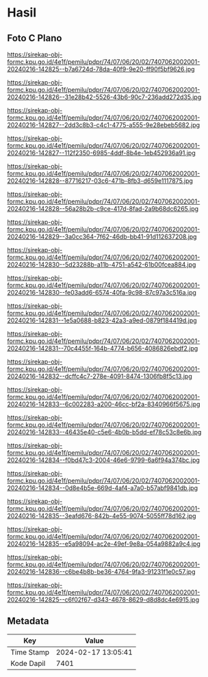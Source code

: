 # Hasil

## Foto C Plano

https://sirekap-obj-formc.kpu.go.id/4e1f/pemilu/pdpr/74/07/06/20/02/7407062002001-20240216-142825--b7a6724d-78da-40f9-9e20-ff90f5bf9626.jpg

https://sirekap-obj-formc.kpu.go.id/4e1f/pemilu/pdpr/74/07/06/20/02/7407062002001-20240216-142826--31e28b42-5526-43b6-90c7-236add272d35.jpg

https://sirekap-obj-formc.kpu.go.id/4e1f/pemilu/pdpr/74/07/06/20/02/7407062002001-20240216-142827--2dd3c8b3-c4c1-4775-a555-9e28ebeb5682.jpg

https://sirekap-obj-formc.kpu.go.id/4e1f/pemilu/pdpr/74/07/06/20/02/7407062002001-20240216-142827--112f2350-6985-4ddf-8b4e-1eb452936a91.jpg

https://sirekap-obj-formc.kpu.go.id/4e1f/pemilu/pdpr/74/07/06/20/02/7407062002001-20240216-142828--87716217-03c6-471b-8fb3-d659e1117875.jpg

https://sirekap-obj-formc.kpu.go.id/4e1f/pemilu/pdpr/74/07/06/20/02/7407062002001-20240216-142828--56a28b2b-c9ce-417d-8fad-2a9b68dc6265.jpg

https://sirekap-obj-formc.kpu.go.id/4e1f/pemilu/pdpr/74/07/06/20/02/7407062002001-20240216-142829--3a0cc364-7f62-46db-bb41-91d112637208.jpg

https://sirekap-obj-formc.kpu.go.id/4e1f/pemilu/pdpr/74/07/06/20/02/7407062002001-20240216-142830--5d23288b-a11b-4751-a542-61b00fcea884.jpg

https://sirekap-obj-formc.kpu.go.id/4e1f/pemilu/pdpr/74/07/06/20/02/7407062002001-20240216-142830--fe03add6-6574-40fa-9c98-87c97a3c516a.jpg

https://sirekap-obj-formc.kpu.go.id/4e1f/pemilu/pdpr/74/07/06/20/02/7407062002001-20240216-142831--1e5a0688-b823-42a3-a9ed-0879f184419d.jpg

https://sirekap-obj-formc.kpu.go.id/4e1f/pemilu/pdpr/74/07/06/20/02/7407062002001-20240216-142831--70c4455f-164b-4774-b656-4086826ebdf2.jpg

https://sirekap-obj-formc.kpu.go.id/4e1f/pemilu/pdpr/74/07/06/20/02/7407062002001-20240216-142832--dcffc4c7-278e-4091-8474-1306fb8f5c13.jpg

https://sirekap-obj-formc.kpu.go.id/4e1f/pemilu/pdpr/74/07/06/20/02/7407062002001-20240216-142833--6c002283-a200-46cc-bf2a-8340966f5675.jpg

https://sirekap-obj-formc.kpu.go.id/4e1f/pemilu/pdpr/74/07/06/20/02/7407062002001-20240216-142833--46435e40-c5e6-4b0b-b5dd-ef78c53c8e6b.jpg

https://sirekap-obj-formc.kpu.go.id/4e1f/pemilu/pdpr/74/07/06/20/02/7407062002001-20240216-142834--f0bd47c3-2004-46e6-9799-6a6f94a374bc.jpg

https://sirekap-obj-formc.kpu.go.id/4e1f/pemilu/pdpr/74/07/06/20/02/7407062002001-20240216-142834--0d8e4b5e-669d-4af4-a7a0-b57abf9841db.jpg

https://sirekap-obj-formc.kpu.go.id/4e1f/pemilu/pdpr/74/07/06/20/02/7407062002001-20240216-142835--3eafd676-842b-4e55-9074-5055ff78d162.jpg

https://sirekap-obj-formc.kpu.go.id/4e1f/pemilu/pdpr/74/07/06/20/02/7407062002001-20240216-142835--e5a98094-ac2e-49ef-9e8a-054a9882a9c4.jpg

https://sirekap-obj-formc.kpu.go.id/4e1f/pemilu/pdpr/74/07/06/20/02/7407062002001-20240216-142836--c6be4b8b-be36-4764-9fa3-91231f1e0c57.jpg

https://sirekap-obj-formc.kpu.go.id/4e1f/pemilu/pdpr/74/07/06/20/02/7407062002001-20240216-142825--c6f02f67-d343-4678-8629-d8d8dc4e6915.jpg


## Metadata

| Key        | Value               |
| ---------- | ------------------- |
| Time Stamp | 2024-02-17 13:05:41 |
| Kode Dapil | 7401                |



